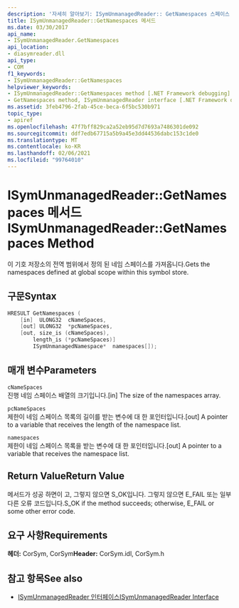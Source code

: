 ```yaml
---
description: '자세히 알아보기: ISymUnmanagedReader:: GetNamespaces 스페이스 메서드'
title: ISymUnmanagedReader::GetNamespaces 메서드
ms.date: 03/30/2017
api_name:
- ISymUnmanagedReader.GetNamespaces
api_location:
- diasymreader.dll
api_type:
- COM
f1_keywords:
- ISymUnmanagedReader::GetNamespaces
helpviewer_keywords:
- ISymUnmanagedReader::GetNamespaces method [.NET Framework debugging]
- GetNamespaces method, ISymUnmanagedReader interface [.NET Framework debugging]
ms.assetid: 3feb4796-2fab-45ce-beca-6f5bc530b971
topic_type:
- apiref
ms.openlocfilehash: 47f7bff829ca2a52eb95d7d7693a7486301de092
ms.sourcegitcommit: ddf7edb67715a5b9a45e3dd44536dabc153c1de0
ms.translationtype: MT
ms.contentlocale: ko-KR
ms.lasthandoff: 02/06/2021
ms.locfileid: "99764010"
---
```

# <a name="isymunmanagedreadergetnamespaces-method"></a><span data-ttu-id="6e72c-103">ISymUnmanagedReader::GetNamespaces 메서드</span><span class="sxs-lookup"><span data-stu-id="6e72c-103">ISymUnmanagedReader::GetNamespaces Method</span></span>

<span data-ttu-id="6e72c-104">이 기호 저장소의 전역 범위에서 정의 된 네임 스페이스를 가져옵니다.</span><span class="sxs-lookup"><span data-stu-id="6e72c-104">Gets the namespaces defined at global scope within this symbol store.</span></span>  
  
## <a name="syntax"></a><span data-ttu-id="6e72c-105">구문</span><span class="sxs-lookup"><span data-stu-id="6e72c-105">Syntax</span></span>  
  
```cpp  
HRESULT GetNamespaces (  
    [in]  ULONG32  cNameSpaces,  
    [out] ULONG32  *pcNameSpaces,  
    [out, size_is (cNameSpaces),  
        length_is (*pcNameSpaces)]  
        ISymUnmanagedNamespace*  namespaces[]);  
```  
  
## <a name="parameters"></a><span data-ttu-id="6e72c-106">매개 변수</span><span class="sxs-lookup"><span data-stu-id="6e72c-106">Parameters</span></span>  

 `cNameSpaces`  
 <span data-ttu-id="6e72c-107">진행 네임 스페이스 배열의 크기입니다.</span><span class="sxs-lookup"><span data-stu-id="6e72c-107">[in] The size of the namespaces array.</span></span>  
  
 `pcNameSpaces`  
 <span data-ttu-id="6e72c-108">제한이 네임 스페이스 목록의 길이를 받는 변수에 대 한 포인터입니다.</span><span class="sxs-lookup"><span data-stu-id="6e72c-108">[out] A pointer to a variable that receives the length of the namespace list.</span></span>  
  
 `namespaces`  
 <span data-ttu-id="6e72c-109">제한이 네임 스페이스 목록을 받는 변수에 대 한 포인터입니다.</span><span class="sxs-lookup"><span data-stu-id="6e72c-109">[out] A pointer to a variable that receives the namespace list.</span></span>  
  
## <a name="return-value"></a><span data-ttu-id="6e72c-110">Return Value</span><span class="sxs-lookup"><span data-stu-id="6e72c-110">Return Value</span></span>  

 <span data-ttu-id="6e72c-111">메서드가 성공 하면이 고, 그렇지 않으면 S_OK입니다. 그렇지 않으면 E_FAIL 또는 일부 다른 오류 코드입니다.</span><span class="sxs-lookup"><span data-stu-id="6e72c-111">S_OK if the method succeeds; otherwise, E_FAIL or some other error code.</span></span>  
  
## <a name="requirements"></a><span data-ttu-id="6e72c-112">요구 사항</span><span class="sxs-lookup"><span data-stu-id="6e72c-112">Requirements</span></span>  

 <span data-ttu-id="6e72c-113">**헤더:** CorSym, CorSym</span><span class="sxs-lookup"><span data-stu-id="6e72c-113">**Header:** CorSym.idl, CorSym.h</span></span>  
  
## <a name="see-also"></a><span data-ttu-id="6e72c-114">참고 항목</span><span class="sxs-lookup"><span data-stu-id="6e72c-114">See also</span></span>

- [<span data-ttu-id="6e72c-115">ISymUnmanagedReader 인터페이스</span><span class="sxs-lookup"><span data-stu-id="6e72c-115">ISymUnmanagedReader Interface</span></span>](isymunmanagedreader-interface.md)
